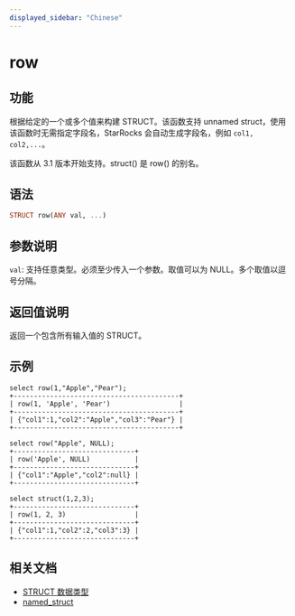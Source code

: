 ```yaml
---
displayed_sidebar: "Chinese"
---
```


# row

## 功能

根据给定的一个或多个值来构建 STRUCT。该函数支持 unnamed struct，使用该函数时无需指定字段名，StarRocks 会自动生成字段名，例如 `col1, col2,...`。

该函数从 3.1 版本开始支持。struct() 是 row() 的别名。

## 语法

```Haskell
STRUCT row(ANY val, ...)
```

## 参数说明

`val`: 支持任意类型。必须至少传入一个参数。取值可以为 NULL。多个取值以逗号分隔。

## 返回值说明

返回一个包含所有输入值的 STRUCT。

## 示例

```Plaintext
select row(1,"Apple","Pear");
+-----------------------------------------+
| row(1, 'Apple', 'Pear')                 |
+-----------------------------------------+
| {"col1":1,"col2":"Apple","col3":"Pear"} |
+-----------------------------------------+

select row("Apple", NULL);
+------------------------------+
| row('Apple', NULL)           |
+------------------------------+
| {"col1":"Apple","col2":null} |
+------------------------------+

select struct(1,2,3);
+------------------------------+
| row(1, 2, 3)                 |
+------------------------------+
| {"col1":1,"col2":2,"col3":3} |
+------------------------------+
```

## 相关文档

- [STRUCT 数据类型](../../data-types/semi_structured/STRUCT.md)
- [named_struct](named_struct.md)
